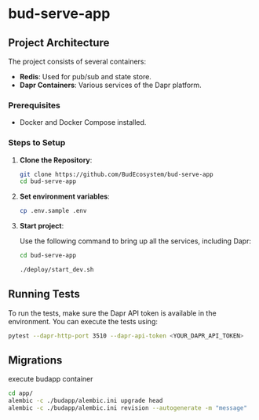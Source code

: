 # bud-serve-app


## Project Architecture

The project consists of several containers:

- **Redis**: Used for pub/sub and state store.
- **Dapr Containers**: Various services of the Dapr platform.

### Prerequisites

- Docker and Docker Compose installed.

### Steps to Setup

1. **Clone the Repository**:
    ```bash
    git clone https://github.com/BudEcosystem/bud-serve-app
    cd bud-serve-app
    ```
2. **Set environment variables**:
    ```bash
    cp .env.sample .env
    ```


3. **Start project**:

    Use the following command to bring up all the services, including Dapr:
    ```bash
    cd bud-serve-app

    ./deploy/start_dev.sh
    ```

## Running Tests

To run the tests, make sure the Dapr API token is available in the environment. You can execute the tests using:

```bash
pytest --dapr-http-port 3510 --dapr-api-token <YOUR_DAPR_API_TOKEN>
```

## Migrations

execute budapp container

``` bash
cd app/
alembic -c ./budapp/alembic.ini upgrade head
alembic -c ./budapp/alembic.ini revision --autogenerate -m "message"
```
